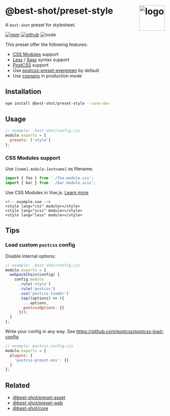 # @best-shot/preset-style <img src="https://cdn.jsdelivr.net/gh/best-shot/best-shot/packages/core/logo.svg" alt="logo" height="80" align="right">

A `best-shot` preset for stylesheet.

[![npm][npm-badge]][npm-url]
[![github][github-badge]][github-url]
![node][node-badge]

[npm-url]: https://www.npmjs.com/package/@best-shot/preset-style
[npm-badge]: https://img.shields.io/npm/v/@best-shot/preset-style.svg?style=flat-square&logo=npm
[github-url]: https://github.com/best-shot/best-shot/tree/master/packages/preset-style
[github-badge]: https://img.shields.io/npm/l/@best-shot/preset-style.svg?style=flat-square&colorB=blue&logo=github
[node-badge]: https://img.shields.io/node/v/@best-shot/preset-style.svg?style=flat-square&colorB=green&logo=node.js

This preset offer the following features:

- [CSS Modules] support
- [Less] / [Sass] syntax support
- [PostCSS] support
- Use [postcss-preset-evergreen] by default
- Use [cssnano] in production mode

[css modules]: https://github.com/css-modules/css-modules
[cssnano]: https://cssnano.co/
[sass]: https://sass-lang.com/
[less]: http://lesscss.org/
[postcss]: https://github.com/postcss/postcss
[postcss-preset-evergreen]: https://github.com/best-shot/postcss-preset-evergreen

## Installation

```bash
npm install @best-shot/preset-style --save-dev
```

## Usage

```cjs
// example: .best-shot/config.cjs
module.exports = {
  presets: ['style']
};
```

### CSS Modules support

Use `[name].module.[extname]` as filename.

```js
import { foo } from './foo.module.css';
import { bar } from './bar.module.scss';
```

Use CSS Modules in Vue.js. [Learn more](https://vue-loader.vuejs.org/guide/css-modules.html)

<!-- eslint-skip -->

```vue
<!-- example.vue -->
<style lang="css" module></style>
<style lang="scss" module></style>
<style lang="less" module></style>
```

## Tips

### Load custom `postcss` config

Disable internal options:

```cjs
// example: .best-shot/config.cjs
module.exports = {
  webpackChain(config) {
    config.module
      .rule('style')
      .rule('postcss')
      .use('postcss-loader')
      .tap((options) => ({
        ...options,
        postcssOptions: {}
      }));
  }
};
```

Write your config in any way. See <https://github.com/postcss/postcss-load-config>

```cjs
// example: postcss.config.cjs
module.exports = {
  plugins: {
    'postcss-preset-env': {}
  }
};
```

## Related

- [@best-shot/preset-asset](../preset-asset)
- [@best-shot/preset-web](../preset-asset)
- [@best-shot/core](../core)
